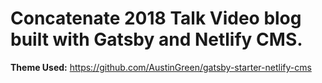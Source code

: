 # Concatenate 2018 Talk Video blog built with Gatsby and Netlify CMS. 

**Theme Used:** https://github.com/AustinGreen/gatsby-starter-netlify-cms

